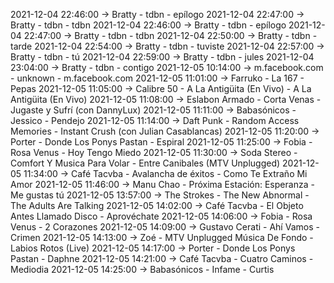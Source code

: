 2021-12-04 22:46:00 -> Bratty - tdbn - epílogo
2021-12-04 22:47:00 -> Bratty - tdbn - tdbn
2021-12-04 22:46:00 -> Bratty - tdbn - epílogo
2021-12-04 22:47:00 -> Bratty - tdbn - tdbn
2021-12-04 22:50:00 -> Bratty - tdbn - tarde
2021-12-04 22:54:00 -> Bratty - tdbn - tuviste
2021-12-04 22:57:00 -> Bratty - tdbn - tú
2021-12-04 22:59:00 -> Bratty - tdbn - jules
2021-12-04 23:04:00 -> Bratty - tdbn - contigo
2021-12-05 10:14:00 -> m.facebook.com - unknown - m.facebook.com
2021-12-05 11:01:00 -> Farruko - La 167 - Pepas
2021-12-05 11:05:00 -> Calibre 50 - A La Antigüita (En Vivo) - A La Antigüita (En Vivo)
2021-12-05 11:08:00 -> Eslabon Armado - Corta Venas - Jugaste y Sufrí (con DannyLux)
2021-12-05 11:11:00 -> Babasónicos - Jessico - Pendejo
2021-12-05 11:14:00 -> Daft Punk - Random Access Memories - Instant Crush (con Julian Casablancas)
2021-12-05 11:20:00 -> Porter - Donde Los Ponys Pastan - Espiral
2021-12-05 11:25:00 -> Fobia - Rosa Venus - Hoy Tengo Miedo
2021-12-05 11:30:00 -> Soda Stereo - Comfort Y Musica Para Volar - Entre Canibales (MTV Unplugged)
2021-12-05 11:34:00 -> Café Tacvba - Avalancha de éxitos - Como Te Extraño Mi Amor
2021-12-05 11:46:00 -> Manu Chao - Próxima Estación: Esperanza - Me gustas tú
2021-12-05 13:57:00 -> The Strokes - The New Abnormal - The Adults Are Talking
2021-12-05 14:02:00 -> Café Tacvba - El Objeto Antes Llamado Disco - Aprovéchate
2021-12-05 14:06:00 -> Fobia - Rosa Venus - 2 Corazones
2021-12-05 14:09:00 -> Gustavo Cerati - Ahí Vamos - Crimen
2021-12-05 14:13:00 -> Zoé - MTV Unplugged Música De Fondo - Labios Rotos (Live)
2021-12-05 14:17:00 -> Porter - Donde Los Ponys Pastan - Daphne
2021-12-05 14:21:00 -> Café Tacvba - Cuatro Caminos - Mediodia
2021-12-05 14:25:00 -> Babasónicos - Infame - Curtis
